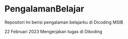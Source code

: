 # PengalamanBelajar
Repositori Ini berisi pengalaman belajarku di Dicoding MSIB

22 Februari 2023
Mengerjakan tugas di Dikoding
